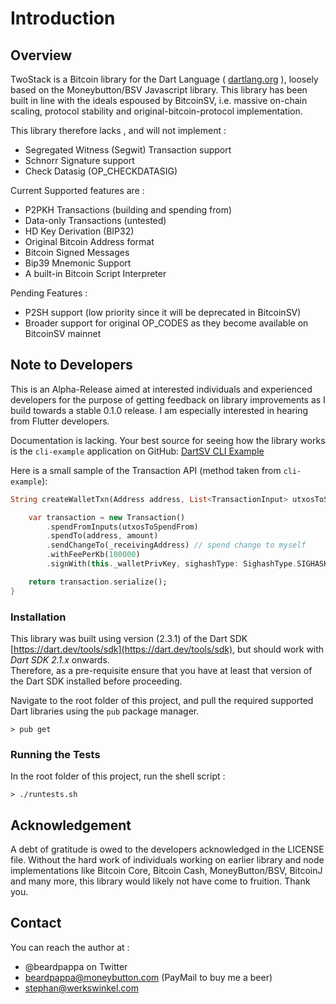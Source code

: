 # Introduction

## Overview

TwoStack is a Bitcoin library for the Dart Language \( [dartlang.org](https://dartlang.org) \), loosely based on the Moneybutton/BSV Javascript library. This library has been built in line with the ideals espoused by BitcoinSV, i.e. massive on-chain scaling, protocol stability and original-bitcoin-protocol implementation.

This library therefore lacks , and will not implement :

* Segregated Witness \(Segwit\) Transaction support
* Schnorr Signature support 
* Check Datasig \(OP\_CHECKDATASIG\) 

Current Supported features are :

* P2PKH Transactions \(building and spending from\)
* Data-only Transactions \(untested\)
* HD Key Derivation \(BIP32\)
* Original Bitcoin Address format 
* Bitcoin Signed Messages
* Bip39 Mnemonic Support
* A built-in Bitcoin Script Interpreter

Pending Features :

* P2SH support \(low priority since it will be deprecated in BitcoinSV\)
* Broader support for original OP\_CODES as they become available on BitcoinSV mainnet 

## Note to Developers

This is an Alpha-Release aimed at interested individuals and experienced developers for the purpose of getting feedback on library improvements as I build towards a stable 0.1.0 release. I am especially interested in hearing from Flutter developers.

Documentation is lacking. Your best source for seeing how the library works is the `cli-example` application on GitHub: [DartSV CLI Example](https://github.com/twostack/cli-example)

Here is a small sample of the Transaction API \(method taken from `cli-example`\):

```dart
String createWalletTxn(Address address, List<TransactionInput> utxosToSpendFrom, BigInt amount ){

    var transaction = new Transaction()
        .spendFromInputs(utxosToSpendFrom)
        .spendTo(address, amount)
        .sendChangeTo(_receivingAddress) // spend change to myself
        .withFeePerKb(100000)
        .signWith(this._walletPrivKey, sighashType: SighashType.SIGHASH_ALL | SighashType.SIGHASH_FORKID);

    return transaction.serialize();
}
```

### Installation

This library was built using version \(2.3.1\) of the Dart SDK [https://dart.dev/tools/sdk](https://dart.dev/tools/sdk), but should work with _Dart SDK 2.1.x_ onwards.  
Therefore, as a pre-requisite ensure that you have at least that version of the Dart SDK installed before proceeding.

Navigate to the root folder of this project, and pull the required supported Dart libraries using the `pub` package manager.

```text
> pub get
```

### Running the Tests

In the root folder of this project, run the shell script :

```text
> ./runtests.sh
```

## Acknowledgement

A debt of gratitude is owed to the developers acknowledged in the LICENSE file. Without the hard work of individuals working on earlier library and node implementations like Bitcoin Core, Bitcoin Cash, MoneyButton/BSV, BitcoinJ and many more, this library would likely not have come to fruition. Thank you.

## Contact

You can reach the author at :

* @beardpappa on Twitter
* beardpappa@moneybutton.com \(PayMail to buy me a beer\)
* stephan@werkswinkel.com

